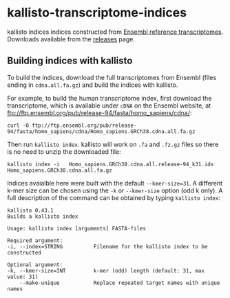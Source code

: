 # kallisto-transcriptome-indices
kallisto indices indices constructed from [Ensembl reference transcriptomes](https://uswest.ensembl.org/info/data/ftp/index.html). Downloads available from the [releases](https://github.com/pachterlab/kallisto-transcriptome-indices/releases) page.


## Building indices with kallisto

To build the indices, download the full transcriptomes from Ensembl (files ending in `cdna.all.fa.gz`) and build the indices with kallisto.

For example, to build the human transcriptome index, first download the transcriptome, which is available under `cDNA` on the Ensembl website, at ftp://ftp.ensembl.org/pub/release-94/fasta/homo_sapiens/cdna/:

```
curl -O ftp://ftp.ensembl.org/pub/release-94/fasta/homo_sapiens/cdna/Homo_sapiens.GRCh38.cdna.all.fa.gz
```

Then run `kallisto index`. kallisto will work on `.fa` and `.fz.gz` files so there is no need to unzip the downloaded file:

```
kallisto index -i 	Homo_sapiens.GRCh38.cdna.all.release-94_k31.idx	Homo_sapiens.GRCh38.cdna.all.fa.gz
```

Indices avaialble here were built with the default `--kmer-size=31`. 
A different k-mer size can be chosen using the `-k` or `--kmer-size` option (odd k only). A full description of the command can be obtained by typing `kallisto index`:

```
kallisto 0.43.1
Builds a kallisto index

Usage: kallisto index [arguments] FASTA-files

Required argument:
-i, --index=STRING          Filename for the kallisto index to be constructed 

Optional argument:
-k, --kmer-size=INT         k-mer (odd) length (default: 31, max value: 31)
    --make-unique           Replace repeated target names with unique names
```
